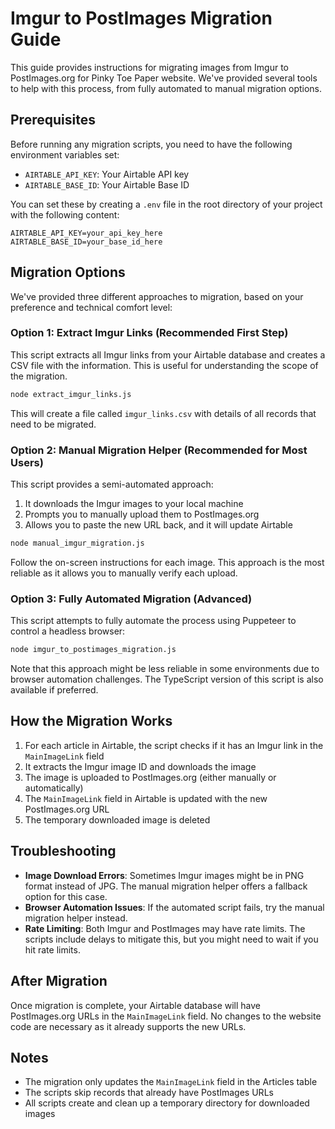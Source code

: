 # Imgur to PostImages Migration Guide

This guide provides instructions for migrating images from Imgur to PostImages.org for Pinky Toe Paper website. We've provided several tools to help with this process, from fully automated to manual migration options.

## Prerequisites

Before running any migration scripts, you need to have the following environment variables set:

- `AIRTABLE_API_KEY`: Your Airtable API key
- `AIRTABLE_BASE_ID`: Your Airtable Base ID

You can set these by creating a `.env` file in the root directory of your project with the following content:

```
AIRTABLE_API_KEY=your_api_key_here
AIRTABLE_BASE_ID=your_base_id_here
```

## Migration Options

We've provided three different approaches to migration, based on your preference and technical comfort level:

### Option 1: Extract Imgur Links (Recommended First Step)

This script extracts all Imgur links from your Airtable database and creates a CSV file with the information. This is useful for understanding the scope of the migration.

```bash
node extract_imgur_links.js
```

This will create a file called `imgur_links.csv` with details of all records that need to be migrated.

### Option 2: Manual Migration Helper (Recommended for Most Users)

This script provides a semi-automated approach:

1. It downloads the Imgur images to your local machine
2. Prompts you to manually upload them to PostImages.org
3. Allows you to paste the new URL back, and it will update Airtable

```bash
node manual_imgur_migration.js
```

Follow the on-screen instructions for each image. This approach is the most reliable as it allows you to manually verify each upload.

### Option 3: Fully Automated Migration (Advanced)

This script attempts to fully automate the process using Puppeteer to control a headless browser:

```bash
node imgur_to_postimages_migration.js
```

Note that this approach might be less reliable in some environments due to browser automation challenges. The TypeScript version of this script is also available if preferred.

## How the Migration Works

1. For each article in Airtable, the script checks if it has an Imgur link in the `MainImageLink` field
2. It extracts the Imgur image ID and downloads the image
3. The image is uploaded to PostImages.org (either manually or automatically)
4. The `MainImageLink` field in Airtable is updated with the new PostImages.org URL
5. The temporary downloaded image is deleted

## Troubleshooting

- **Image Download Errors**: Sometimes Imgur images might be in PNG format instead of JPG. The manual migration helper offers a fallback option for this case.
- **Browser Automation Issues**: If the automated script fails, try the manual migration helper instead.
- **Rate Limiting**: Both Imgur and PostImages may have rate limits. The scripts include delays to mitigate this, but you might need to wait if you hit rate limits.

## After Migration

Once migration is complete, your Airtable database will have PostImages.org URLs in the `MainImageLink` field. No changes to the website code are necessary as it already supports the new URLs.

## Notes

- The migration only updates the `MainImageLink` field in the Articles table
- The scripts skip records that already have PostImages URLs
- All scripts create and clean up a temporary directory for downloaded images